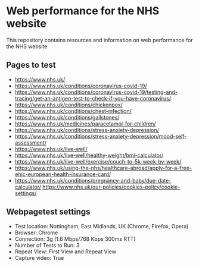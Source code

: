# Web performance for the NHS website

This repository contains resources and information on web performance for the NHS website

## Pages to test

- https://www.nhs.uk/
- https://www.nhs.uk/conditions/coronavirus-covid-19/
- https://www.nhs.uk/conditions/coronavirus-covid-19/testing-and-tracing/get-an-antigen-test-to-check-if-you-have-coronavirus/
- https://www.nhs.uk/conditions/chickenpox/
- https://www.nhs.uk/conditions/chest-infection/
- https://www.nhs.uk/conditions/gallstones/
- https://www.nhs.uk/medicines/paracetamol-for-children/
- https://www.nhs.uk/conditions/stress-anxiety-depression/
- https://www.nhs.uk/conditions/stress-anxiety-depression/mood-self-assessment/
- https://www.nhs.uk/live-well/
- https://www.nhs.uk/live-well/healthy-weight/bmi-calculator/
- https://www.nhs.uk/live-well/exercise/couch-to-5k-week-by-week/
- https://www.nhs.uk/using-the-nhs/healthcare-abroad/apply-for-a-free-ehic-european-health-insurance-card/
- https://www.nhs.uk/conditions/pregnancy-and-baby/due-date-calculator/
https://www.nhs.uk/our-policies/cookies-policy/cookie-settings/

## Webpagetest settings

- Test location: Nottingham, East Midlands, UK (Chrome, Firefox, Opera)
- Browser: Chrome
- Connection: 3g (1.6 Mbps/768 Kbps 300ms RTT)
- Number of Tests to Run: 3
- Repeat View: First View and Repeat View
- Capture video: True
